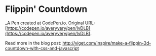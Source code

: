 # Flippin' Countdown
 _A Pen created at CodePen.io. Original URL: [https://codepen.io/averyvery/pen/IvDLB](https://codepen.io/averyvery/pen/IvDLB).

 Read more in the blog post: http://viget.com/inspire/make-a-flippin-3d-countdown-with-css-and-javascript